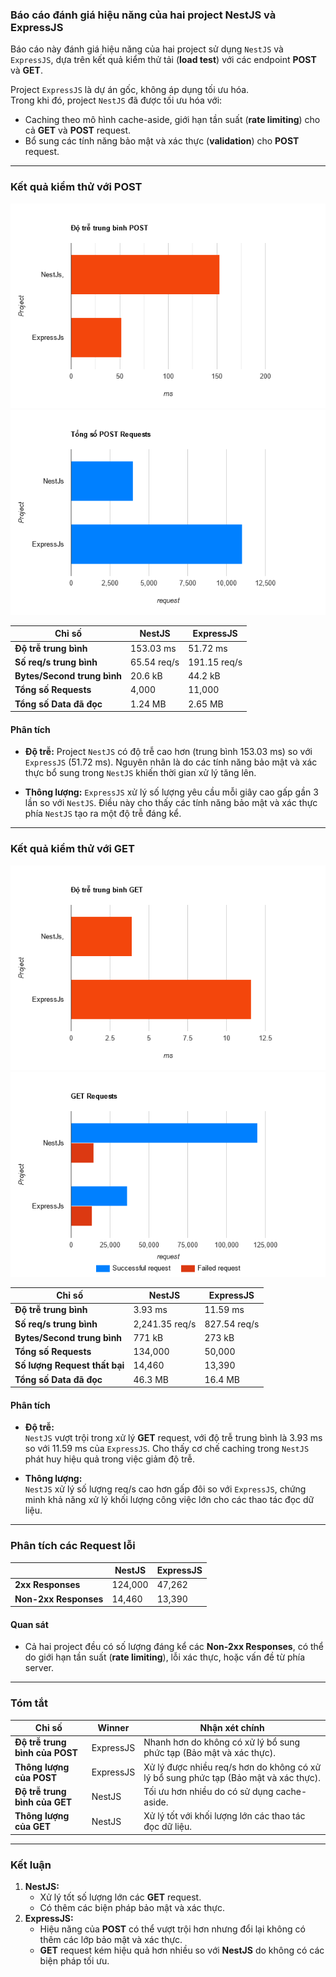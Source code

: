 ### **Báo cáo đánh giá hiệu năng của hai project NestJS và ExpressJS**

Báo cáo này đánh giá hiệu năng của hai project sử dụng `NestJS` và `ExpressJS`, dựa trên kết quả kiểm thử tải (**load test**) với các endpoint **POST** và **GET**.

Project `ExpressJS` là dự án gốc, không áp dụng tối ưu hóa.  
Trong khi đó, project `NestJS` đã được tối ưu hóa với:
- Caching theo mô hình cache-aside, giới hạn tần suất (**rate limiting**) cho cả **GET** và **POST** request.
- Bổ sung các tính năng bảo mật và xác thực (**validation**) cho **POST** request.

---

### Kết quả kiểm thử với POST

![avg-latency-post.png](images/avg-latency-post.png)
![total-requests-post.png](images/total-requests-post.png)

| Chỉ số                      | NestJS      | ExpressJS    |
| --------------------------- | ----------- | ------------ |
| **Độ trễ trung bình**       | 153.03 ms   | 51.72 ms     |
| **Số req/s trung bình**     | 65.54 req/s | 191.15 req/s |
| **Bytes/Second trung bình** | 20.6 kB     | 44.2 kB      |
| **Tổng số Requests**        | 4,000       | 11,000       |
| **Tổng số Data đã đọc**     | 1.24 MB     | 2.65 MB      |

#### **Phân tích**

- **Độ trễ:**
    Project `NestJS` có độ trễ cao hơn (trung bình 153.03 ms) so với `ExpressJS` (51.72 ms). Nguyên nhân là do các tính năng bảo mật và xác thực bổ sung trong `NestJS` khiến thời gian xử lý tăng lên.
    
- **Thông lượng:**
    `ExpressJS` xử lý số lượng yêu cầu mỗi giây cao gấp gần 3 lần so với `NestJS`. Điều này cho thấy các tính năng bảo mật và xác thực phía `NestJS` tạo ra một độ trễ đáng kể.
    
---

### Kết quả kiểm thử với GET

![avg-latency-get.png](images/avg-latency-get.png)
![requests-get.png](images/requests-get.png)

| Chỉ số                        | NestJS         | ExpressJS    |
| ----------------------------- | -------------- | ------------ |
| **Độ trễ trung bình**         | 3.93 ms        | 11.59 ms     |
| **Số req/s trung bình**       | 2,241.35 req/s | 827.54 req/s |
| **Bytes/Second trung bình**   | 771 kB         | 273 kB       |
| **Tổng số Requests**          | 134,000        | 50,000       |
| **Số lượng Request thất bại** | 14,460         | 13,390       |
| **Tổng số Data đã đọc**       | 46.3 MB        | 16.4 MB      |

#### **Phân tích**

- **Độ trễ:**  
    `NestJS` vượt trội trong xử lý **GET** request, với độ trễ trung bình là 3.93 ms so với 11.59 ms của `ExpressJS`. Cho thấy cơ chế caching trong `NestJS` phát huy hiệu quả trong việc giảm độ trễ.
    
- **Thông lượng:**  
    `NestJS` xử lý số lượng req/s cao hơn gấp đôi so với `ExpressJS`, chứng minh khả năng xử lý khối lượng công việc lớn cho các thao tác đọc dữ liệu.
    
---

### **Phân tích các Request lỗi**

|                       | NestJS  | ExpressJS |
| --------------------- | ------- | --------- |
| **2xx Responses**     | 124,000 | 47,262    |
| **Non-2xx Responses** | 14,460  | 13,390    |

#### **Quan sát**

- Cả hai project đều có số lượng đáng kể các **Non-2xx Responses**, có thể do giới hạn tần suất (**rate limiting**), lỗi xác thực, hoặc vấn đề từ phía server.

---

### **Tóm tắt**

| Chỉ số                         | Winner    | Nhận xét chính                                                                       |
| ------------------------------ | --------- | ------------------------------------------------------------------------------------ |
| **Độ trễ trung bình của POST** | ExpressJS | Nhanh hơn do không có xử lý bổ sung phức tạp (Bảo mật và xác thực).                  |
| **Thông lượng của POST**       | ExpressJS | Xử lý được nhiều req/s hơn do không có xử lý bổ sung phức tạp (Bảo mật và xác thực). |
| **Độ trễ trung bình của GET**  | NestJS    | Tối ưu hơn nhiều do có sử dụng cache-aside.                                          |
| **Thông lượng của GET**        | NestJS    | Xử lý tốt với khối lượng lớn các thao tác đọc dữ liệu.                               |

---

### **Kết luận**

1. **NestJS:**
    - Xử lý tốt số lượng lớn các **GET** request.
    - Có thêm các biện pháp bảo mật và xác thực.
2. **ExpressJS:**
    - Hiệu năng của **POST** có thể vượt trội hơn nhưng đổi lại không có thêm các lớp bảo mật và xác thực.
    - **GET** request kém hiệu quả hơn nhiều so với **NestJS** do không có các biện pháp tối ưu.